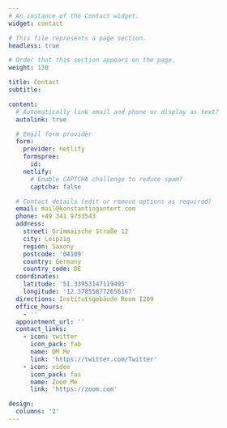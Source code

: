```yaml
---
# An instance of the Contact widget.
widget: contact

# This file represents a page section.
headless: true

# Order that this section appears on the page.
weight: 130

title: Contact
subtitle:

content:
  # Automatically link email and phone or display as text?
  autolink: true

  # Email form provider
  form:
    provider: netlify
    formspree:
      id:
    netlify:
      # Enable CAPTCHA challenge to reduce spam?
      captcha: false

  # Contact details (edit or remove options as required)
  email: mail@konstantingantert.com
  phone: +49 341 9733543
  address:
    street: Grimmaische Straße 12
    city: Leipzig
    region: Saxony
    postcode: '04109'
    country: Germany
    country_code: DE
  coordinates:
    latitude: '51.33953147119495'
    longitude: '12.378558772656167'
  directions: Institutsgebäude Room I209
  office_hours:
    - ''
  appointment_url: ''
  contact_links:
    - icon: twitter
      icon_pack: fab
      name: DM Me
      link: 'https://twitter.com/Twitter'
    - icon: video
      icon_pack: fas
      name: Zoom Me
      link: 'https://zoom.com'

design:
  columns: '2'
---
```

